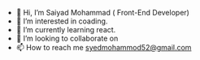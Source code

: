 - 👋 Hi, I’m Saiyad Mohammad ( Front-End Developer)
- 👀 I’m interested in coading.
- 🌱 I’m currently learning react.
- 💞️ I’m looking to collaborate on 
- 📫 How to reach me syedmohammod52@gmail.com

<!---
saiyadm99/saiyadm99 is a ✨ special ✨ repository because its `README.md` (this file) appears on your GitHub profile.
You can click the Preview link to take a look at your changes.
--->
